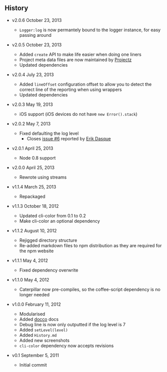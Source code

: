 ## History

- v2.0.6 October 23, 2013
	- `Logger:log` is now permantely bound to the logger instance, for easy passing around

- v2.0.5 October 23, 2013
	- Added `create` API to make life easier when doing one liners
	- Project meta data files are now maintained by [Projectz](https://github.com/bevry/projectz)
	- Updated dependencies

- v2.0.4 July 23, 2013
	- Added `lineOffset` configuration offset to allow you to detect the correct line of the reporting when using wrappers
	- Updated dependencies

- v2.0.3 May 19, 2013
	- iOS support (iOS devices do not have `new Error().stack`)

- v2.0.2 May 7, 2013
	- Fixed defaulting the log level
		- Closes [issue #6](https://github.com/bevry/caterpillar/issues/6) reported by [Erik Dasque](https://github.com/edasque)

- v2.0.1 April 25, 2013
	- Node 0.8 support

- v2.0.0 April 25, 2013
	- Rewrote using streams

- v1.1.4 March 25, 2013
	- Repackaged

- v1.1.3 October 18, 2012
	- Updated cli-color from 0.1 to 0.2
	- Make cli-color an optional dependency

- v1.1.2 August 10, 2012
	- Rejigged directory structure
	- Re-added markdown files to npm distribution as they are required for the npm website

- v1.1.1 May 4, 2012
	- Fixed dependency overwrite

- v1.1.0 May 4, 2012
	- Caterpillar now pre-compiles, so the coffee-script dependency is no longer needed

- v1.0.0 February 11, 2012
	- Modularised
	- Added [docco](http://jashkenas.github.com/docco/) docs
	- Debug line is now only outputted if the log level is 7
	- Added `setLevel(level)`
	- Added `History.md`
	- Added new screenshots
	- `cli-color` dependency now accepts revisions

- v0.1 September 5, 2011
	- Initial commit
